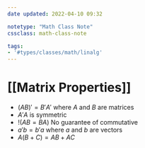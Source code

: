 ```yaml
---
date updated: 2022-04-10 09:32

notetype: "Math Class Note"
cssclass: math-class-note

tags: 
- '#types/classes/math/linalg'
---
```


# [[Matrix Properties]]
- $(AB)' = B'A'$ where $A$ and $B$ are matrices
- $A'A$ is symmetric
- $!(AB = BA)$ No guarantee of commutative
- $a'b = b'a$ where $a$ and $b$ are vectors
- $A(B+C) = AB + AC$